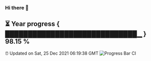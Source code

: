 ### Hi there 👋
⏳ Year progress { █████████████████████████████▁ } 98.15 %
---
⏰ Updated on Sat, 25 Dec 2021 06:19:38 GMT
![Progress Bar CI](https://github.com/liununu/liununu/workflows/Progress%20Bar%20CI/badge.svg)
